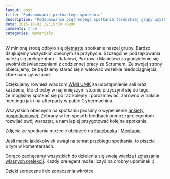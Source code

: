 ```yaml
---
layout: post
title: "Podsumowanie piętnastego spotkania"
description: "Podsumowanie piętnastego spotkania toruńskiej grupy użytkowników języka Java."
date: 2015-10-02 22:15:00 +0200
comments: true
categories: Materiały
---
```

W&nbsp;minioną środę odbyło się <a href="{{root_url}}/news/2015/09/18/spotkanie-15/">piętnaste</a> spotkanie naszej grupy. Bardzo dziękujemy wszystkim obecnym za przybycie. Szczególne podziękowania należą się prelegentom - Rafałowi, Piotrowi i Maciejowi za podzielenie się swoimi doświadczeniami z codziennej pracy ze Scrumem. Ze swojej strony obiecujemy, że będziemy starać się niwelować wszelkie niedociągnięcia, które nam zgłaszacie.

Dziękujemy również władzom <a href="https://www.mat.umk.pl" target="_blank">WMiI UMK</a> za&nbsp;udostępnienie sali oraz każdemu, kto choćby w&nbsp;najmniejszym stopniu przyczynił się do tego, że&nbsp;mogliśmy spotkać się po raz kolejny i&nbsp;porozmawiać, zarówno w&nbsp;trakcie meetingu jak i&nbsp;na afterparty w&nbsp;pubie Cybermachina.

Wszystkich obecnych na&nbsp;spotkaniu prosimy o&nbsp;wypełnienie <a href="https://docs.google.com/forms/d/1VvYP7_Na-_miVZTRqueB7j9sX1nZagKBK3q5cjRa2iE/viewform" target="_blank">ankiety pospotkaniowej</a>. Zebrany w&nbsp;ten sposób feedback pomoże prelegentom rozwijać swój warsztat, a&nbsp;nam lepiej przygotować kolejne spotkania. <!--more-->

Zdjęcia ze spotkania możecie obejrzeć na&nbsp;<a href="https://www.facebook.com/media/set/?set=a.1692598607630292.1073741846.1472639746292847" target="_blank">Facebooku</a> i&nbsp;<a href="http://www.meetup.com/Torun-JUG/photos/26445923/" target="_blank">Meetupie</a>.

Jeśli macie jakiekolwiek uwagi na&nbsp;temat przebiegu spotkania, to&nbsp;piszcie o&nbsp;tym w&nbsp;komentarzach.

Gorąco zachęcamy wszystkich do dzielenia się swoją wiedzą i&nbsp;<a href="{{root_url}}/speakers/">zgłaszania własnych prelekcji</a>. Każdy prelegent może liczyć na drobny upominek :)

Dzięki serdeczne i&nbsp;do zobaczenia wkrótce.